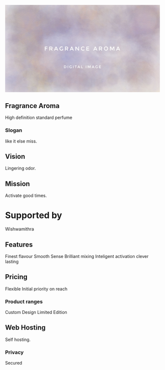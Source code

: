 ![read perfume.ml](fragrance.jpeg)

## Fragrance Aroma
High definition standard perfume

### Slogan
like it else miss.

## Vision
Lingering odor.

## Mission
Activate good times.

# Supported by
Wishwamithra

## Features
Finest flavour 
Smooth Sense 
Brilliant mixing 
Inteligent activation 
clever lasting

## Pricing
Flexible 
Initial priority on reach

### Product ranges
Custom 
Design 
Limited Edition

## Web Hosting
Self hosting.

### Privacy
Secured
